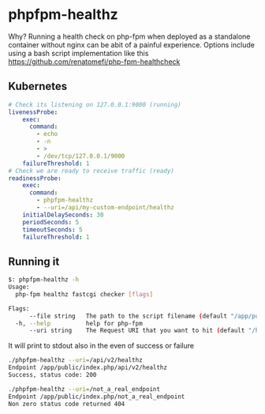 # phpfpm-healthz

Why? Running a health check on php-fpm when deployed as a standalone container without nginx can be abit of a painful experience. Options include using a bash script implementation like this https://github.com/renatomefi/php-fpm-healthcheck 

## Kubernetes

```yaml
# Check its listening on 127.0.0.1:9000 (running)
livenessProbe:
    exec:
      command:
        - echo
        - -n
        - >
        - /dev/tcp/127.0.0.1/9000
    failureThreshold: 1
# Check we are ready to receive traffic (ready)
readinessProbe:
    exec:
      command:
        - phpfpm-healthz
        - --uri=/api/my-custom-endpoint/healthz
    initialDelaySeconds: 30
    periodSeconds: 5
    timeoutSeconds: 5
    failureThreshold: 1
```

## Running it

```bash
$: phpfpm-healthz -h                                                           
Usage:
  php-fpm healthz fastcgi checker [flags]

Flags:
      --file string   The path to the script filename (default "/app/public/index.php")
  -h, --help          help for php-fpm
      --uri string    The Request URI that you want to hit (default "/healthz")
```

It will print to stdout also in the even of success or failure

```bash
./phpfpm-healthz --uri=/api/v2/healthz
Endpoint /app/public/index.php/api/v2/healthz
Success, status code: 200
```

```bash
./phpfpm-healthz --uri=/not_a_real_endpoint
Endpoint /app/public/index.php/not_a_real_endpoint
Non zero status code returned 404
```